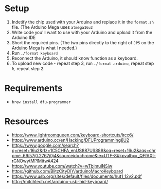 # Setup

1. Indetify the chip used with your Arduino and replace it in the `format.sh` file. (The Arduino Mega uses `atmega16u2`
2. Write code you'll want to use with your Arduino and upload it from the Arduino IDE
3. Short the required pins. (The two pins directly to the right of `JP5` on the Arduino Mega is what I needed.) 
4. Run `./format keyboard`
5. Reconnect the Arduino, it should know function as a keyboard.
6. To upload new code - repeat step 3, run `./format arduino`, repeat step 5, repeat step 2. 

# Requirements

- `brew install dfu-programmer` 

# Resources
- https://www.lightroomqueen.com/keyboard-shortcuts/lrcc6/
- https://www.arduino.cc/en/Hacking/DFUProgramming8U2
- https://www.google.com/search?q=reset+16u2&rlz=1C5CHFA_enUS887US889&oq=reset+16u2&aqs=chrome..69i57j0.2767j0j4&sourceid=chrome&ie=UTF-8#kpvalbx=_QFfAXt-rGNOwytMPlMitwA424
- https://www.youtube.com/watch?v=wTbjmulNSlw
- https://github.com/BlitzCityDIY/arduinoMacroKeyboard
- https://www.usb.org/sites/default/files/documents/hut1_12v2.pdf
- http://mitchtech.net/arduino-usb-hid-keyboard/
